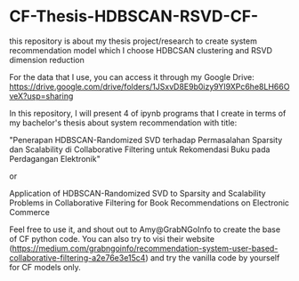# CF-Thesis-HDBSCAN-RSVD-CF-
this repository is about my thesis project/research to create system recommendation model which I choose HDBCSAN clustering and RSVD dimension reduction


For the data that I use, you can access it through my Google Drive:
https://drive.google.com/drive/folders/1JSxvD8E9b0izy9YI9XPc6he8LH66OveX?usp=sharing

In this repository, I will present 4 of ipynb programs that I create in terms of my bachelor's thesis about system recommendation
with title:

"Penerapan HDBSCAN-Randomized SVD terhadap Permasalahan Sparsity dan Scalability di 
Collaborative Filtering untuk Rekomendasi Buku pada 
Perdagangan Elektronik"

or

Application of HDBSCAN-Randomized SVD to Sparsity and Scalability Problems in
Collaborative Filtering for Book Recommendations on
Electronic Commerce

Feel free to use it, and shout out to Amy@GrabNGoInfo to create the base of CF python code. You can also
try to visi their website (https://medium.com/grabngoinfo/recommendation-system-user-based-collaborative-filtering-a2e76e3e15c4)
and try the vanilla code by yourself for CF models only.
